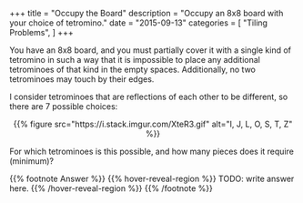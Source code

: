 +++
title = "Occupy the Board"
description = "Occupy an 8x8 board with your choice of tetromino."
date = "2015-09-13"
categories = [
    "Tiling Problems",
]
+++

You have an 8x8 board, and you must partially cover it with a single kind of tetromino in such a way that it is impossible to place any additional tetrominoes of that kind in the empty spaces. Additionally, no two tetrominoes may touch by their edges.

I consider tetrominoes that are reflections of each other to be different, so there are 7 possible choices:

<center>
{{% figure src="https://i.stack.imgur.com/XteR3.gif" alt="I, J, L, O, S, T, Z" %}}
</center>

For which tetrominoes is this possible, and how many pieces does it require (minimum)?

{{% footnote Answer %}}
{{% hover-reveal-region %}}
TODO: write answer here.
{{% /hover-reveal-region %}}
{{% /footnote %}}
